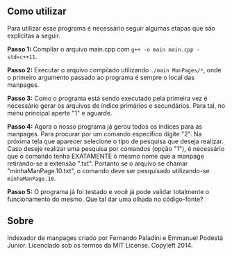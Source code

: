 ## Como utilizar ##

Para utilizar esse programa é necessário seguir algumas etapas que são explicitas a seguir.

**Passo 1:**
Compilar o arquivo main.cpp com `g++ -o main main.cpp -std=c++11`.

**Passo 2:**
Executar o arquivo compilado utilizando `./main ManPages/*`, onde o primeiro argumento passado
ao programa é sempre o local das manpages.

**Passo 3:**
Como o programa está sendo executado pela primeira vez é necessário gerar os arquivos de índice primários e secundários. Para tal, no menu principal aperte "1" e aguarde.

**Passo 4:**
Agora o nosso programa já gerou todos os índices para as manpages. Para procurar por um comando específico digite "2". Na próxima tela que aparecer selecione o tipo de pesquisa que deseja realizar. Caso deseje realizar uma pesquisa por comandos (opção "1"), é necessário que o comando tenha EXATAMENTE o mesmo nome que a manpage retirando-se a extensão ".txt". Portanto se o arquivo se chamar "minhaManPage.10.txt", o comando deve ser pesquisado utilizando-se `minhaManPage.10`.  

**Passo 5:**
O programa já foi testado e você já pode validar totalmente o funcionamento do mesmo. Que tal dar uma olhada no código-fonte? 


## Sobre ##

Indexador de manpages criado por Fernando Paladini e Emmanuel Podestá Junior.
Licenciado sob os termos da MIT License. Copyleft 2014.